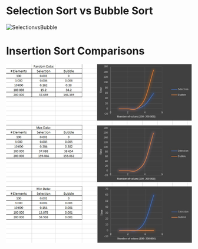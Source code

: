 # Selection Sort vs Bubble Sort
![SelectionvsBubble](https://github.com/eroval/Sorts/blob/master/Algortihms/imgs/SelectionVsBubble.jpg)

# Insertion Sort Comparisons
![InsertionSort](https://github.com/eroval/Algorithms/blob/master/Algortihms/imgs/SelectionVsBubble.jpg)
